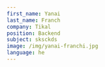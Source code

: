 ```yaml
---
first_name: Yanai
last_name: Franch
company: Tikal
position: Backend
subject: sksckds
image: /img/yanai-franchi.jpg
language: he
---
```


